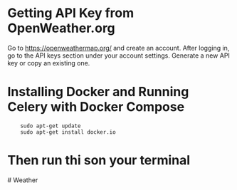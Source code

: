 <h1>Getting API Key from OpenWeather.org</h1>

Go to https://openweathermap.org/ and create an account. After logging in, go to the API keys section under your account settings. Generate a new API key or copy an existing one.

<h1>Installing Docker and Running Celery with Docker Compose</h1>

        sudo apt-get update
        sudo apt-get install docker.io

<h1>Then run thi son your terminal</h1>
        # Weather

